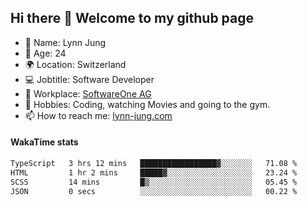 ## Hi there 👋 Welcome to my github page

- 🧑 Name: Lynn Jung
- 🔞 Age: 24
- 🌍 Location: Switzerland
- 💻 Jobtitle: Software Developer
- 🏢 Workplace: [SoftwareOne AG](https://www.softwareone.com/)
- 💪 Hobbies: Coding, watching Movies and going to the gym.
- 📫 How to reach me: [lynn-jung.com](https://lynn-jung.com/)

#### WakaTime stats
<!--START_SECTION:waka-->

```txt
TypeScript   3 hrs 12 mins   █████████████████▓░░░░░░░   71.08 %
HTML         1 hr 2 mins     █████▓░░░░░░░░░░░░░░░░░░░   23.24 %
SCSS         14 mins         █▒░░░░░░░░░░░░░░░░░░░░░░░   05.45 %
JSON         0 secs          ░░░░░░░░░░░░░░░░░░░░░░░░░   00.22 %
```

<!--END_SECTION:waka-->

[^1]: https://github.com/jstrieb/github-stats
